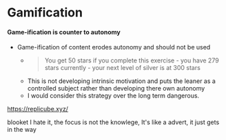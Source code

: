 Gamification
============


#### Game-ification is counter to autonomy

* Game-ification of content erodes autonomy and should not be used
  * > You get 50 stars if you complete this exercise - you have 279 stars currently - your next level of silver is at 300 stars
  * This is not developing intrinsic motivation and puts the leaner as a controlled subject rather than developing there own autonomy
  * I would consider this strategy over the long term dangerous.




https://replicube.xyz/

blooket
I hate it, the focus is not the knowlege,
It's like a advert, it just gets in the way